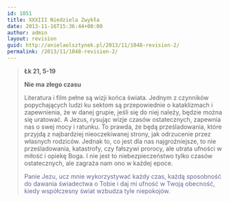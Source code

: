 ```yaml
---
id: 1051
title: XXXIII Niedziela Zwykła
date: 2013-11-16T15:36:44+00:00
author: admin
layout: revision
guid: http://anielaolsztynek.pl/2013/11/1048-revision-2/
permalink: /2013/11/1048-revision-2/
---
```

> **Łk 21, 5-19**
> 
> **Nie ma złego czasu**
> 
> Literatura i film pełne są wizji końca świata. Jednym z czynników popychających ludzi ku sektom są przepowiednie o kataklizmach i zapewnienia, że w danej grupie, jeśli się do niej należy, będzie można się uratować. A Jezus, rysując wizje czasów ostatecznych, zapewnia nas o swej mocy i ratunku. To prawda, że będą prześladowania, które przyjdą z najbardziej nieoczekiwanej strony, jak odrzucenie przez własnych rodziców. Jednak to, co jest dla nas najgroźniejsze, to nie prześladowania, katastrofy, czy fałszywi prorocy, ale utrata ufności w miłość i opiekę Boga. I nie jest to niebezpieczeństwo tylko czasów ostatecznych, ale zagraża nam ono w każdej epoce.
> 
> <span style="color: #666699;">Panie Jezu, ucz mnie wykorzystywać każdy czas, każdą sposobność do dawania świadectwa o Tobie i daj mi ufność w Twoją obecność, kiedy współczesny świat wzbudza tyle niepokojów.</span>